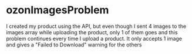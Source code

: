 # ozonImagesProblem
I created my product using the API, but even though I sent 4 images to the images array while uploading the product, only 1 of them goes and this problem continues every time I upload a product. It only accepts 1 image and gives a "Failed to Download" warning for the others
